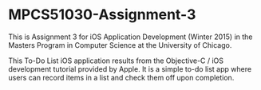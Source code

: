 # MPCS51030-Assignment-3
This is Assignment 3 for iOS Application Development (Winter 2015) in the Masters Program in Computer Science at the University of Chicago.

This To-Do List iOS application results from the Objective-C / iOS development tutorial provided by Apple. It is a simple to-do list app where users can record items in a list and check them off upon completion.
